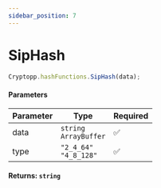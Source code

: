 ```yaml
---
sidebar_position: 7
---
```


# SipHash

```js
Cryptopp.hashFunctions.SipHash(data);
```

#### Parameters

| Parameter | Type                      | Required |
| --------- | ------------------------- | -------- |
| data      | `string` <br/> `ArrayBuffer`  | ✅       |
| type      | `"2_4_64"`  <br/> `"4_8_128"` | ✅       |

#### Returns: `string`
